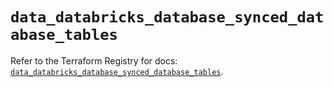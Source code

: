 # `data_databricks_database_synced_database_tables`

Refer to the Terraform Registry for docs: [`data_databricks_database_synced_database_tables`](https://registry.terraform.io/providers/databricks/databricks/1.87.1/docs/data-sources/database_synced_database_tables).
